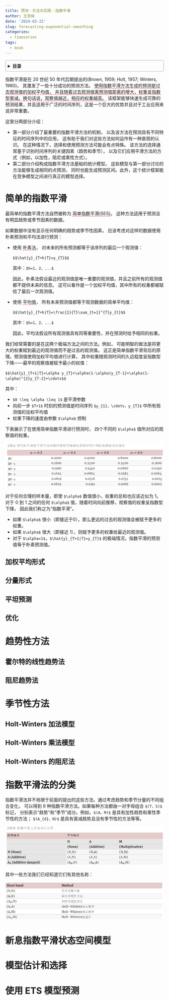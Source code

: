 ```yaml
---
title: 预测：方法与实践--指数平滑
author: 王哲峰
date: '2024-03-22'
slug: forecasting-exponential-smoothing
categories:
  - timeseries
tags:
  - book
---
```


<style>
details {
    border: 1px solid #aaa;
    border-radius: 4px;
    padding: .5em .5em 0;
}
summary {
    font-weight: bold;
    margin: -.5em -.5em 0;
    padding: .5em;
}
details[open] {
    padding: .5em;
}
details[open] summary {
    border-bottom: 1px solid #aaa;
    margin-bottom: .5em;
}
img {
    pointer-events: none;
}
</style>

<details><summary>目录</summary><p>

- [简单的指数平滑](#简单的指数平滑)
  - [加权平均形式](#加权平均形式)
  - [分量形式](#分量形式)
  - [平坦预测](#平坦预测)
  - [优化](#优化)
- [趋势性方法](#趋势性方法)
  - [霍尔特的线性趋势法](#霍尔特的线性趋势法)
  - [阻尼趋势法](#阻尼趋势法)
- [季节性方法](#季节性方法)
  - [Holt-Winters 加法模型](#holt-winters-加法模型)
  - [Holt-Winters 乘法模型](#holt-winters-乘法模型)
  - [Holt-Winters 的阻尼法](#holt-winters-的阻尼法)
- [指数平滑法的分类](#指数平滑法的分类)
- [新息指数平滑状态空间模型](#新息指数平滑状态空间模型)
- [模型估计和选择](#模型估计和选择)
- [使用 ETS 模型预测](#使用-ets-模型预测)
</p></details><p></p>

指数平滑是在 20 世纪 50 年代后期提出的(Brown, 1959; Holt, 1957; Winters, 1960)，
其激发了一些十分成功的预测方法。
<span style='border-bottom:1.5px dashed red;'>使用指数平滑方法生成的预测是过去观测值的加权平均值，
并且随着过去观测值离预测值距离的增大，权重呈指数型衰减。换句话说，观察值越近，相应的权重越高。</span>
该框架能够快速生成可靠的预测结果，并且适用于广泛的时间序列，这是一个巨大的优势并且对于工业应用来说非常重要。

这里分两部分介绍：

* 第一部分介绍了最重要的指数平滑方法的机制，
  以及该方法在预测具有不同特征的时间序列中的应用，
  这有助于我们对这些方法如何运作有一种直观的认识。
  在这种情况下，选择和使用预测方法可能会有点特殊。
  该方法的选择通常基于识别时间序列的关键因素（趋势和季节），
  以及它们应用平滑方法的方式（例如，以加性，阻尼或乘性方式）。
* 第二部分介绍构成指数平滑方法基础的统计模型。
  这些模型与第一部分讨论的方法能够生成相同的点预测，
  同时也能生成预测区间。此外，这个统计框架能在竞争模型之间进行真正的模型选择。

# 简单的指数平滑

最简单的指数平滑方法自然被称为 <span style='border-bottom:1.5px dashed red;'>简单指数平滑(SES)</span>。
这种方法适用于预测没有明显趋势或季节因素的数据。

如果数据中没有显示任何明确的趋势或季节性因素，
应该考虑对这样的数据使用朴素预测和平均法进行预测：

* 使用 <span style='border-bottom:1.5px dashed red;'>朴素法</span>，
  对未来的所有预测都等于该序列的最后一个观测值：

    `$$\hat{y}_{T+h|T}=y_{T}$$`

    其中：`$h=1，2，...$`

    因此，朴素法假设最近的观测值是唯一重要的观测值，并且之前所有的观测值都不提供未来的信息。
    这可以看作是一个加权平均值，其中所有的权重都被赋给了最后一次观测值。

* 使用 <span style='border-bottom:1.5px dashed red;'>平均值</span>，
  所有未来预测值都等于观测数据的简单平均值：

    `$$\hat{y}_{T+h|T}=\frac{1}{T}\sum_{t=1}^{T}y_{t}$$`

    其中：`$h=1，2，...$`

    因此，平均法假设所有观测值具有同等重要性，并在预测时给予相同的权重。

我们经常需要的是在这两个极端方法之间的方法。例如，
可能明智的做法是将更大的权重赋到最近的观测值而不是过去的观测值。
这正是简单指数平滑背后的原理。预测值使用加权平均值进行计算，
其中权重随观测时间的久远程度呈指数型下降——最早的观察值被赋予最小的权值：

`$$\hat{y}_{T+1|T}=\alpha y_{T}+\alpha(1-\alpha)y_{T-1}+\alpha(1-\alpha)^{2}y_{T-2}+\cdots$$`

其中：

* `$0 \leq \alpha \leq 1$` 是平滑参数
* 向前一步 `$T+1$` 时刻的预测值是时间序列 `$y_{1}，\cdots，y_{T}$` 中所有观测值的加权平均值
* 权重下降的速度由参数 `$\alpha$` 控制

下表展示了在使用简单指数平滑进行预测时，
四个不同的 `$\alpha$` 值所对应的观察值的权重。

![img](images/ses.png)

对于任何合理的样本量，即使 `$\alpha$` 数值很小，权重的总和也应该近似为 1。
对于 0 到 1 之间的任何 `$\alpha$` 值，随着时间向前推移，观察值的权重呈指数型下降，
因此我们称之为“指数平滑”。

* 如果 `$\alpha$` 很小（即接近于0），那么更远的过去的观测值会被赋予更多的权重。
* 如果 `$\alpha$` 很大（即接近 1），则赋予更多的权重给最近的观测值。
* 对于 `$\alpha=1$`，`$\hat{y}_{T+1|T}=y_{T}$` 的极端情况，指数平滑的预测值等于朴素预测值。

## 加权平均形式


## 分量形式


## 平坦预测


## 优化



# 趋势性方法

## 霍尔特的线性趋势法

## 阻尼趋势法

# 季节性方法

## Holt-Winters 加法模型

## Holt-Winters 乘法模型

## Holt-Winters 的阻尼法

# 指数平滑法的分类

指数平滑法并不局限于前面的提出的这些方法。通过考虑趋势和季节分量的不同组合变化，
可以得到 9 种指数平滑方法。如果每种方法都由一对字母组合 `$(T，S)$` 标记，
分别表示“趋势”和“季节”成分。例如，`$(A，M)$` 是具有加性趋势和乘性季节性的方法；
`$(A_{d}，N)$` 是具有衰减趋势且没有季节性的方法等等。

![img](images/ses_class.png)

其中一些方法我们已经知道它们有其他名称：

![img](images/ses_class2.png)

# 新息指数平滑状态空间模型


# 模型估计和选择


# 使用 ETS 模型预测

